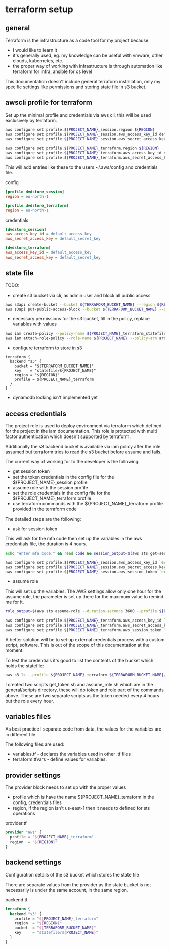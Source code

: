 # terraform setup

## general

Terraform is the infrastructure as a code tool for my project because:

- I would like to learn it
- it's generally used, eg. my knowledge can be useful with vmware, other clouds, kubernetes, etc.
- the proper way of working with infrastructure is through automation like terraform for infra, ansible for os level

This documentation doesn't include general terraform installation, only my specific settings like permissions and storing state file in s3 bucket.

## awscli profile for terraform

Set up the minimal profile and credentials via aws cli, this will be used exclusively by terraform.

```bash
aws configure set profile.${PROJECT_NAME}_session.region ${REGION}
aws configure set profile.${PROJECT_NAME}_session.aws_access_key_id default_access_key
aws configure set profile.${PROJECT_NAME}_session.aws_secret_access_key default_secret_key

aws configure set profile.${PROJECT_NAME}_terraform.region ${REGION}
aws configure set profile.${PROJECT_NAME}_terraform.aws_access_key_id default_access_key
aws configure set profile.${PROJECT_NAME}_terraform.aws_secret_access_key default_secret_key
```

This will add entries like these to the users ~/.aws/config and credentials file.

config

```ini
[profile dvdstore_session]
region = eu-north-1

[profile dvdstore_terraform]
region = eu-north-1
```

credentials

```ini
[dvdstore_session]
aws_access_key_id = default_access_key
aws_secret_access_key = default_secret_key

[dvdstore_terraform]
aws_access_key_id = default_access_key
aws_secret_access_key = default_secret_key
```

## state file

TODO:

- create s3 bucket via cli, as admin user and block all public access

```bash
aws s3api create-bucket --bucket ${TERRAFORM_BUCKET_NAME} --region ${REGION} --create-bucket-configuration LocationConstraint=${REGION}
aws s3api put-public-access-block --bucket ${TERRAFORM_BUCKET_NAME} --public-access-block-configuration "BlockPublicAcls=true,IgnorePublicAcls=true,BlockPublicPolicy=true,RestrictPublicBuckets=true"
```

- necessary permissions for the s3 bucket, fill in the policy, replace variables with values

```bash
aws iam create-policy --policy-name ${PROJECT_NAME}_terraform_statefile --policy-document file://${GIT_REPO_ROOT}/${PROJECT_NAME}/policy/${PROJECT_NAME}_terraform_statefile.json --tags Key=project,Value=${PROJECT_NAME}
aws iam attach-role-policy --role-name ${PROJECT_NAME} --policy-arn arn:aws:iam::${ACCOUNT_ID}:policy/${PROJECT_NAME}_terraform_statefile
```

- configure terraform to store in s3

```text
terraform {
  backend "s3" {
    bucket = "${TERRAFORM_BUCKET_NAME}"
    key    = "statefile/${PROJECT_NAME}"
    region = "${REGION}"
    profile = ${PROJECT_NAME}_terraform
  }
}
```

- dynamodb locking isn't implemented yet

## access credentials

The project role is used to deploy environment via terraform which defined for the project in the iam documentation. This role is protected with multi factor authentication which doesn't supported by terraform.

Additionally the s3 backend bucket is available via iam policy after the role assumed but terraform tries to read the s3 bucket before assume and fails.

The current way of working for to the developer is the following:

- get session token
- set the token credentials in the config file for the ${PROJECT_NAME}_session profile
- assume role with the session profile
- set the role credentials in the config file for the ${PROJECT_NAME}_terraform profile
- use terraform commands with the ${PROJECT_NAME}_terraform profile provided in the terraform code

The detailed steps are the following:

- ask for session token

This will ask for the mfa code then set up the variables in the aws credentials file, the duration is 4 hours.

```bash
echo "enter mfa code:" && read code && session_output=$(aws sts get-session-token --duration-seconds 14400 --serial-number arn:aws:iam::${ACCOUNT_ID}:mfa/${USER_NAME} --profile ${USER_NAME} --token-code ${code} --output json)
```

```bash
aws configure set profile.${PROJECT_NAME}_session.aws_access_key_id `echo "${session_output}" | jq --raw-output ".Credentials[\"AccessKeyId\"]"`
aws configure set profile.${PROJECT_NAME}_session.aws_secret_access_key `echo "${session_output}" | jq --raw-output ".Credentials[\"SecretAccessKey\"]"`
aws configure set profile.${PROJECT_NAME}_session.aws_session_token `echo "${session_output}" | jq --raw-output ".Credentials[\"SessionToken\"]"`
```

- assume role

This will set up the variables. The AWS settings allow only one hour for the assume role, the parameter is set up there for the maximum value to remind me for it.

```bash
role_output=$(aws sts assume-role --duration-seconds 3600 --profile ${PROJECT_NAME}_session --role-arn arn:aws:iam::${ACCOUNT_ID}:role/${PROJECT_NAME} --role-session-name "${PROJECT_NAME}_terraform" --output json)
```

```bash
aws configure set profile.${PROJECT_NAME}_terraform.aws_access_key_id `echo "${role_output}" | jq --raw-output ".Credentials[\"AccessKeyId\"]"`
aws configure set profile.${PROJECT_NAME}_terraform.aws_secret_access_key `echo "${role_output}" | jq --raw-output ".Credentials[\"SecretAccessKey\"]"`
aws configure set profile.${PROJECT_NAME}_terraform.aws_session_token `echo "${role_output}" | jq --raw-output ".Credentials[\"SessionToken\"]"`
```

A better solution will be to set up external credentials process with a custom script, software. This is out of the scope of this documentation at the moment.

To test the credentials it's good to list the contents of the bucket which holds the statefile:

```bash
aws s3 ls --profile ${PROJECT_NAME}_terraform ${TERRAFORM_BUCKET_NAME}/statefile/${PROJECT_NAME}
```

I created two scripts get_token.sh and assume_role.sh which are in the general/scripts directory, these will do token and role part of the commands above. These are two separate scripts as the token needed every 4 hours but the role every hour.

## variables files

As best practice I separate code from data, the values for the variables are in different file.

The following files are used:

- variables.tf - declares the variables used in other .tf files
- terraform.tfvars - define values for variables.

## provider settings

The provider block needs to set up with the proper values

- profile which is have the name ${PROJECT_NAME}_terraform in the config, credentials files
- region, if the region isn't us-east-1 then it needs to defined for sts operations

provider.tf

```terraform
provider "aws" {
  profile = "${PROJECT_NAME}_terraform"
  region  = "${REGION}"
}
```

## backend settings

Configuration details of the s3 bucket which stores the state file

There are separate values from the provider as the state bucket is not necessarily is under the same account, in the same region.

backend.tf

```terraform
terraform {
  backend "s3" {
    profile = "${PROJECT_NAME}_terraform"
    region  = "${REGION}"
    bucket  = "${TERRAFORM_BUCKET_NAME}"
    key     = "statefile/${PROJECT_NAME}"
  }
}
```
